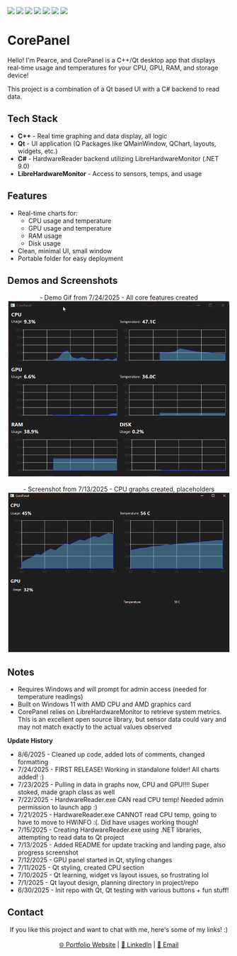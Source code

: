 <p align="left">
  <img src="https://img.shields.io/badge/C++-00599C?style=flat&logo=c%2B%2B&logoColor=white" />
  <img src="https://img.shields.io/badge/Qt-41CD52?style=flat&logo=qt&logoColor=white" />
  <img src="https://img.shields.io/badge/C%23-68217A?style=flat&logo=c-sharp&logoColor=white" />
  <img src="https://img.shields.io/badge/.NET-512BD4?style=flat&logo=dotnet&logoColor=white" />
  <img src="https://img.shields.io/badge/LibreHardwareMonitor-222222?style=flat&logo=github&logoColor=white" />
  <img src="https://img.shields.io/badge/Windows_11-0078D6?style=flat&logo=windows&logoColor=white" />
  <img src="https://img.shields.io/badge/Real--Time_Graphing-FB8C00?style=flat" />
</p>

# CorePanel
Hello! I'm Pearce, and CorePanel is a C++/Qt desktop app that displays real-time usage and temperatures for your CPU, GPU, RAM, and storage device!

This project is a combination of a Qt based UI with a C# backend to read data.

## Tech Stack
- **C++** - Real time graphing and data display, all logic
- **Qt** - UI application (Q Packages like QMainWindow, QChart, layouts, widgets, etc.)
- **C#** - HardwareReader backend utilizing LibreHardwareMonitor (.NET 9.0)
- **LibreHardwareMonitor** - Access to sensors, temps, and usage

## Features
- Real-time charts for:
    - CPU usage and temperature
    - GPU usage and temperature
    - RAM usage
    - Disk usage
- Clean, minimal UI, small window
- Portable folder for easy deployment


## Demos and Screenshots
<p align='center'>
- Demo Gif from 7/24/2025 - All core features created<br>
<img src="assets/demogif.gif" alt="Demo" width="500"/><br><br>
- Screenshot from 7/13/2025 - CPU graphs created, placeholders<br>
<img src="assets/screenshot_0.png" alt="screenshot" width="500"/><br>
</p>

## Notes
- Requires Windows and will prompt for admin access (needed for temperature readings)
- Built on Windows 11 with AMD CPU and AMD graphics card
- CorePanel relies on LibreHardwareMonitor to retrieve system metrics. This is an excellent open source library, but sensor data could vary and may not match exactly to the actual values observed

**Update History**
- 8/6/2025 - Cleaned up code, added lots of comments, changed formatting
- 7/24/2025 - FIRST RELEASE! Working in standalone folder! All charts added! :)
- 7/23/2025 - Pulling in data in graphs now, CPU and GPU!!!! Super stoked, made graph class as well
- 7/22/2025 - HardwareReader.exe CAN read CPU temp! Needed admin permission to launch app :)
- 7/21/2025 - HardwareReader.exe CANNOT read CPU temp, going to have to move to HWiNFO :(. Did have usages working though!
- 7/15/2025 - Creating HardwareReader.exe using .NET libraries, attempting to read data to Qt project
- 7/13/2025 - Added README for update tracking and landing page, also progress screenshot
- 7/12/2025 - GPU panel started in Qt, styling changes
- 7/11/2025 - Qt styling, created CPU section
- 7/10/2025 - Qt learning, widget vs layout issues, so frustrating lol
- 7/1/2025 - Qt layout design, planning directory in project/repo
- 6/30/2025 - Init repo with Qt, Qt testing with various buttons + fun stuff!

## Contact
<p align="center">
  If you like this project and want to chat with me, here's some of my links! :)<br><br>
  <a href="https://pearcepackman.com/" target="_blank">🌐 Portfolio Website</a> |
  <a href="https://www.linkedin.com/in/pearce-packman/" target="_blank">🔗 LinkedIn</a> |
  <a href="mailto:pearcepackman@gmail.com">📧 Email</a>
</p>
